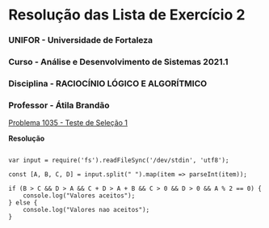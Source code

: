 # Resolução das Lista de Exercício 2

### UNIFOR - Universidade de Fortaleza

### Curso - Análise e Desenvolvimento de Sistemas 2021.1

### Disciplina - RACIOCÍNIO LÓGICO E ALGORÍTMICO

### Professor - Átila Brandão

[Problema 1035 - Teste de Seleção 1](https://www.urionlinejudge.com.br/judge/pt/problems/view/1035)

**Resolução**

```

var input = require('fs').readFileSync('/dev/stdin', 'utf8');

const [A, B, C, D] = input.split(" ").map(item => parseInt(item));

if (B > C && D > A && C + D > A + B && C > 0 && D > 0 && A % 2 == 0) {
	console.log("Valores aceitos");
} else {
	console.log("Valores nao aceitos");
}
```




